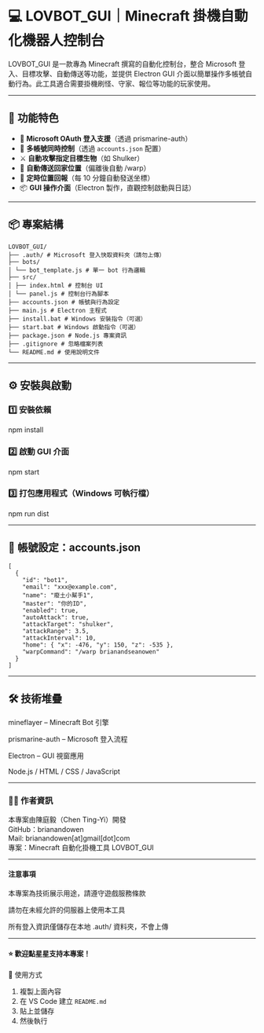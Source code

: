 # 💻 LOVBOT_GUI｜Minecraft 掛機自動化機器人控制台

LOVBOT_GUI 是一款專為 Minecraft 撰寫的自動化控制台，整合 Microsoft 登入、目標攻擊、自動傳送等功能，並提供 Electron GUI 介面以簡單操作多帳號自動行為。此工具適合需要掛機刷怪、守家、報位等功能的玩家使用。

---

## 🚀 功能特色

- 🔐 **Microsoft OAuth 登入支援**（透過 prismarine-auth）
- 👥 **多帳號同時控制**（透過 `accounts.json` 配置）
- ⚔️ **自動攻擊指定目標生物**（如 Shulker）
- 🧭 **自動傳送回家位置**（偏離後自動 /warp）
- 💬 **定時位置回報**（每 10 分鐘自動發送坐標）
- 📦 **GUI 操作介面**（Electron 製作，直觀控制啟動與日誌）

---

## 📦 專案結構
```
LOVBOT_GUI/
├── .auth/ # Microsoft 登入快取資料夾（請勿上傳）
├── bots/
│ └── bot_template.js # 單一 bot 行為邏輯
├── src/
│ ├── index.html # 控制台 UI
│ └── panel.js # 控制台行為腳本
├── accounts.json # 帳號與行為設定
├── main.js # Electron 主程式
├── install.bat # Windows 安裝指令（可選）
├── start.bat # Windows 啟動指令（可選）
├── package.json # Node.js 專案資訊
├── .gitignore # 忽略檔案列表
└── README.md # 使用說明文件
```
---

## ⚙️ 安裝與啟動

### 1️⃣ 安裝依賴
npm install

### 2️⃣ 啟動 GUI 介面
npm start

### 3️⃣ 打包應用程式（Windows 可執行檔）
npm run dist

---

## 📝 帳號設定：accounts.json
```
[
  {
    "id": "bot1",
    "email": "xxx@example.com",
    "name": "廢土小幫手1",
    "master": "你的ID",
    "enabled": true,
    "autoAttack": true,
    "attackTarget": "shulker",
    "attackRange": 3.5,
    "attackInterval": 10,
    "home": { "x": -476, "y": 150, "z": -535 },
    "warpCommand": "/warp brianandseanowen"
  }
]
```
---

## 🛠 技術堆疊
mineflayer – Minecraft Bot 引擎

prismarine-auth – Microsoft 登入流程

Electron – GUI 視窗應用

Node.js / HTML / CSS / JavaScript

---

### 🙋‍♂️ 作者資訊

本專案由陳庭毅（Chen Ting-Yi）開發  
GitHub：brianandowen  
Mail: brianandowen[at]gmail[dot]com  
專案：Minecraft 自動化掛機工具 LOVBOT_GUI

---

#### 注意事項
本專案為技術展示用途，請遵守遊戲服務條款  

請勿在未經允許的伺服器上使用本工具  

所有登入資訊僅儲存在本地 .auth/ 資料夾，不會上傳  

---

#### ⭐ 歡迎點星星支持本專案！

🔧 使用方式

1. 複製上面內容  
2. 在 VS Code 建立 `README.md`  
3. 貼上並儲存  
4. 然後執行  



